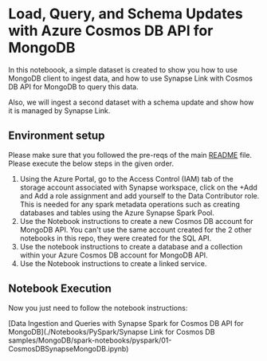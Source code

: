 
# Load, Query, and Schema Updates with Azure Cosmos DB API for MongoDB

In this noteboook, a simple dataset is created to show you how to use MongoDB client to ingest data, and how to use Synapse Link with Cosmos DB API for MongoDB to query this data. 

Also, we will ingest a second dataset with a schema update and show how it is managed by Synapse Link.

## Environment setup

Please make sure that you followed the pre-reqs of the main [README](../README.md) file. Please execute the below steps in the given order.

1. Using the Azure Portal, go to the Access Control (IAM) tab of the storage account associated with Synapse workspace, click on the +Add and Add a role assignment and add yourself to the Data Contributor role. This is needed for any spark metadata operations such as creating databases and tables using the Azure Synapse Spark Pool.
1. Use the Notebook instructions to create a new Cosmos DB account for MongoDB API. You can't use the same account created for the 2 other notebooks in this repo, they were created for the SQL API.
1. Use the notebook instructions to create a database and a collection within your Azure Cosmos DB account for MongoDB API.
1. Use the Notebook instructions to create a linked service.

## Notebook Execution

Now you just need to follow the notebook instructions:

[Data Ingestion and Queries with Synapse Spark for Cosmos DB API for MongoDB](./Notebooks/PySpark/Synapse Link for Cosmos DB samples/MongoDB/spark-notebooks/pyspark/01-CosmosDBSynapseMongoDB.ipynb)
